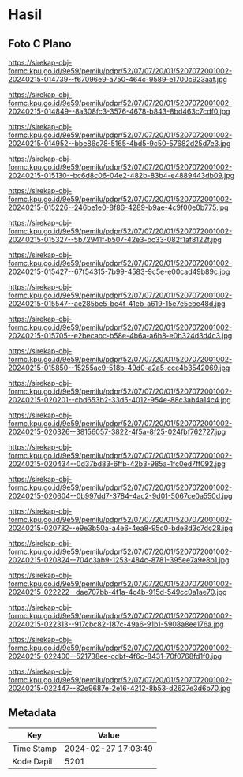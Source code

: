 # Hasil

## Foto C Plano

https://sirekap-obj-formc.kpu.go.id/9e59/pemilu/pdpr/52/07/07/20/01/5207072001002-20240215-014739--f67096e9-a750-464c-9589-e1700c923aaf.jpg

https://sirekap-obj-formc.kpu.go.id/9e59/pemilu/pdpr/52/07/07/20/01/5207072001002-20240215-014849--8a308fc3-3576-4678-b843-8bd463c7cdf0.jpg

https://sirekap-obj-formc.kpu.go.id/9e59/pemilu/pdpr/52/07/07/20/01/5207072001002-20240215-014952--bbe86c78-5165-4bd5-9c50-57682d25d7e3.jpg

https://sirekap-obj-formc.kpu.go.id/9e59/pemilu/pdpr/52/07/07/20/01/5207072001002-20240215-015130--bc6d8c06-04e2-482b-83b4-e4889443db09.jpg

https://sirekap-obj-formc.kpu.go.id/9e59/pemilu/pdpr/52/07/07/20/01/5207072001002-20240215-015226--246be1e0-8f86-4289-b9ae-4c9f00e0b775.jpg

https://sirekap-obj-formc.kpu.go.id/9e59/pemilu/pdpr/52/07/07/20/01/5207072001002-20240215-015327--5b72941f-b507-42e3-bc33-082f1af8122f.jpg

https://sirekap-obj-formc.kpu.go.id/9e59/pemilu/pdpr/52/07/07/20/01/5207072001002-20240215-015427--67f54315-7b99-4583-9c5e-e00cad49b89c.jpg

https://sirekap-obj-formc.kpu.go.id/9e59/pemilu/pdpr/52/07/07/20/01/5207072001002-20240215-015547--ae285be5-be4f-41eb-a619-15e7e5ebe48d.jpg

https://sirekap-obj-formc.kpu.go.id/9e59/pemilu/pdpr/52/07/07/20/01/5207072001002-20240215-015705--e2becabc-b58e-4b6a-a6b8-e0b324d3d4c3.jpg

https://sirekap-obj-formc.kpu.go.id/9e59/pemilu/pdpr/52/07/07/20/01/5207072001002-20240215-015850--15255ac9-518b-49d0-a2a5-cce4b3542069.jpg

https://sirekap-obj-formc.kpu.go.id/9e59/pemilu/pdpr/52/07/07/20/01/5207072001002-20240215-020201--cbd653b2-33d5-4012-954e-88c3ab4a14c4.jpg

https://sirekap-obj-formc.kpu.go.id/9e59/pemilu/pdpr/52/07/07/20/01/5207072001002-20240215-020326--38156057-3822-4f5a-8f25-024fbf762727.jpg

https://sirekap-obj-formc.kpu.go.id/9e59/pemilu/pdpr/52/07/07/20/01/5207072001002-20240215-020434--0d37bd83-6ffb-42b3-985a-1fc0ed7ff092.jpg

https://sirekap-obj-formc.kpu.go.id/9e59/pemilu/pdpr/52/07/07/20/01/5207072001002-20240215-020604--0b997dd7-3784-4ac2-9d01-5067ce0a550d.jpg

https://sirekap-obj-formc.kpu.go.id/9e59/pemilu/pdpr/52/07/07/20/01/5207072001002-20240215-020732--e9e3b50a-a4e6-4ea8-95c0-bde8d3c7dc28.jpg

https://sirekap-obj-formc.kpu.go.id/9e59/pemilu/pdpr/52/07/07/20/01/5207072001002-20240215-020824--704c3ab9-1253-484c-8781-395ee7a9e8b1.jpg

https://sirekap-obj-formc.kpu.go.id/9e59/pemilu/pdpr/52/07/07/20/01/5207072001002-20240215-022222--dae707bb-4f1a-4c4b-915d-549cc0a1ae70.jpg

https://sirekap-obj-formc.kpu.go.id/9e59/pemilu/pdpr/52/07/07/20/01/5207072001002-20240215-022313--917cbc82-187c-49a6-91b1-5908a8ee176a.jpg

https://sirekap-obj-formc.kpu.go.id/9e59/pemilu/pdpr/52/07/07/20/01/5207072001002-20240215-022400--521738ee-cdbf-4f6c-8431-70f0768fd1f0.jpg

https://sirekap-obj-formc.kpu.go.id/9e59/pemilu/pdpr/52/07/07/20/01/5207072001002-20240215-022447--82e9687e-2e16-4212-8b53-d2627e3d6b70.jpg


## Metadata

| Key        | Value               |
| ---------- | ------------------- |
| Time Stamp | 2024-02-27 17:03:49 |
| Kode Dapil | 5201                |



